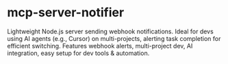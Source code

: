 # mcp-server-notifier
Lightweight Node.js server sending webhook notifications. Ideal for devs using AI agents (e.g., Cursor) on multi-projects, alerting task completion for efficient switching. Features webhook alerts, multi-project dev, AI integration, easy setup for dev tools &amp; automation.
